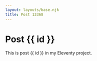 ```yaml
---
layout: layouts/base.njk
title: Post 13368
---
```


# Post {{ id }}

This is post {{ id }} in my Eleventy project.

